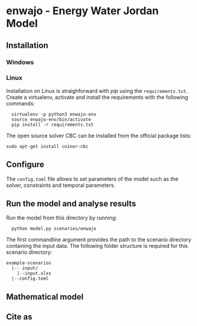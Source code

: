
# enwajo - Energy Water Jordan Model

## Installation

### Windows

### Linux

Installation on Linux is straighforward with *pip* using the
`requirements.txt`. Create a virtualenv, activate and install the requirements with
the following commands:


```
  virtualenv -p python3 enwajo-env
  source enwajo-env/bin/activate
  pip install -r requirements.txt
```

The open source solver CBC can be installed from the official
package lists:

```
sudo apt-get install coinor-cbc
```

## Configure

The `config.toml` file allows to set parameters of the model such as the
solver, constraints and temporal parameters.

## Run the model and analyse results

Run the model from this directory by running:

```
  python model.py scenarios/enwajo
```

The first commandline argument provides the path to the scenario directory
containing the input data. The following folder structure is required for this
scenario directory: 

```
example-scenarios
  |-- input/
    |--input.xlxs
  |--config.toml
```

##  Mathematical model


## Cite as
